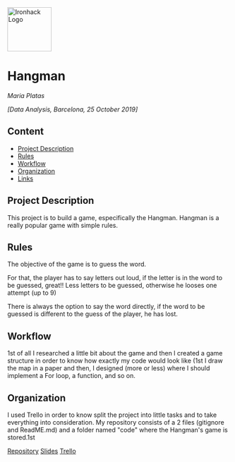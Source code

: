 <img src="https://bit.ly/2VnXWr2" alt="Ironhack Logo" width="100"/>

# Hangman
*Maria Platas*

*[Data Analysis, Barcelona, 25 October 2019]*

## Content
- [Project Description](#project-description)
- [Rules](#rules)
- [Workflow](#workflow)
- [Organization](#organization)
- [Links](#links)

## Project Description
This project is to build a game, especifically the Hangman.
Hangman is a really popular game with simple rules.

## Rules
The objective of the game is to guess the word.

For that, the player has to say letters out loud, if the letter is in the word to be guessed, great!! Less letters to be guessed, otherwise he looses one attempt (up to 9)

There is always the option to say the word directly, if the word to be guessed is different to the guess of the player, he has lost.

## Workflow
1st of all I researched a little bit about the game and then I created a game structure in order to know how exactly my code would look like (1st I draw the map in a paper and then, I designed (more or less) where I should implement a For loop, a function, and so on.
## Organization
I used Trello in order to know split the project into little tasks and to take everything into consideration.
My repository consists of a 2 files (gitignore and ReadME.md) and a folder named "code" where the Hangman's game is stored.1st

[Repository](https://github.com/Maria6694/Project-Week-1-Build-Your-Own-Game/tree/master/your-project)
[Slides](https://docs.google.com/presentation/d/1_t5jgmtRj1DBBov5NMzkrf_zWgHtZJpWs035yyPAe9k/edit?usp=sharing)
[Trello](https://trello.com/b/5BAO043g/project-1-hangman)

